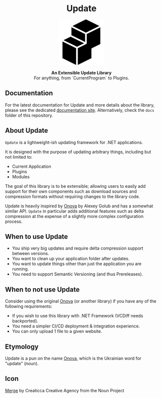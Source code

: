 <div align="center">
	<h1>Update</h1>
	<img src="./Sewer56.Update/Merge.png" width="150" align="center" />
	<br/> <br/>
	<strong>An Extensible Update Library</strong>
	<br/>
    For anything, from `CurrentProgram` to Plugins.
</div>

## Documentation

For the latest documentation for Update and more details about the library, please see the dedicated [documentation site](https://sewer56.dev/Update/).
Alternatively, check the `docs` folder of this repository.

## About Update

`Update` is a lightweight-ish updating framework for .NET applications. 

It is designed with the purpose of updating arbitrary things, including but not limited to:  
- Current Application  
- Plugins  
- Modules  

The goal of this library is to be extensible; allowing users to easily add support for their own components such as download sources and compression formats without requiring changes to the library code.

Update is heavily inspired by [Onova](https://github.com/Tyrrrz/Onova) by Alexey Golub and has a somewhat similar API. `Update` in particular adds additional features such as delta compression at the expense of a slightly more complex configuration process.

## When to use Update

- You ship very big updates and require delta compression support between versions.
- You want to clean up your application folder after updates.
- You want to update things other than just the application you are running.
- You need to support Semantic Versioning (and thus Prereleases).

## When to not use Update

Consider using the original [Onova](https://github.com/Tyrrrz/Onova) (or another library) if you have any of the following requirements:

- If you wish to use this library with .NET Framework (VCDiff needs backported).
- You need a simpler CI/CD deployment & integration experience.
- You can only upload 1 file to a given website.

## Etymology

Update is a pun on the name [Onova](https://github.com/Tyrrrz/Onova), which is the Ukrainian word for "update" (noun).

## Icon
[Merge](https://thenounproject.com/search/?q=merge&i=1404538) by Creaticca Creative Agency from the Noun Project